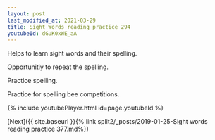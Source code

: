 ```yaml
---
layout: post
last_modified_at: 2021-03-29
title: Sight Words reading practice 294
youtubeId: dGuK0xWE_aA
---
```

 
 
Helps to learn sight words and their spelling.

Opportunitiy to repeat the spelling. 

Practice spelling. 
 
Practice for spelling bee competitions. 
 
{% include youtubePlayer.html id=page.youtubeId %}
 
 

[Next]({{ site.baseurl }}{% link  split2/_posts/2019-01-25-Sight words reading practice 377.md%})
 
